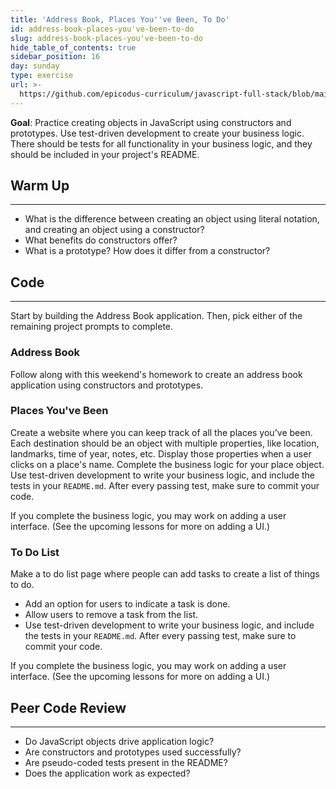 ```yaml
---
title: 'Address Book, Places You''ve Been, To Do'
id: address-book-places-you've-been-to-do
slug: address-book-places-you've-been-to-do
hide_table_of_contents: true
sidebar_position: 16
day: sunday
type: exercise
url: >-
  https://github.com/epicodus-curriculum/javascript-full-stack/blob/main/1a_classwork_address_book_places_youve_been_and_to_do.md
---
```


**Goal**: Practice creating objects in JavaScript using constructors and prototypes. Use test-driven development to create your business logic. There should be tests for all functionality in your business logic, and they should be included in your project's README.

## Warm Up
<hr />

* What is the difference between creating an object using literal notation, and creating an object using a constructor?
* What benefits do constructors offer?
* What is a prototype? How does it differ from a constructor?

## Code
<hr />

Start by building the Address Book application. Then, pick either of the remaining project prompts to complete.

### Address Book

Follow along with this weekend's homework to create an address book application using constructors and prototypes.

### Places You've Been

Create a website where you can keep track of all the places you've been. Each destination should be an object with multiple properties, like location, landmarks, time of year, notes, etc. Display those properties when a user clicks on a place's name. Complete the business logic for your place object. Use test-driven development to write your business logic, and include the tests in your `README.md`. After every passing test, make sure to commit your code.

If you complete the business logic, you may work on adding a user interface. (See the upcoming lessons for more on adding a UI.) 

### To Do List

Make a to do list page where people can add tasks to create a list of things to do.

* Add an option for users to indicate a task is done.  
* Allow users to remove a task from the list.
* Use test-driven development to write your business logic, and include the tests in your `README.md`. After every passing test, make sure to commit your code.

If you complete the business logic, you may work on adding a user interface. (See the upcoming lessons for more on adding a UI.) 

## Peer Code Review
<hr />

* Do JavaScript objects drive application logic?
* Are constructors and prototypes used successfully?
* Are pseudo-coded tests present in the README?
* Does the application work as expected?